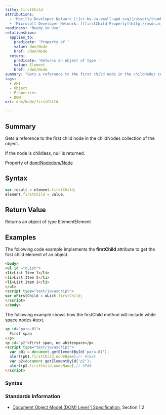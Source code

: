 ```yaml
---
title: firstChild
attributions:
  - 'Mozilla Developer Network [![cc-by-sa-small-wpd.svg](/assets/thumb/8/8c/cc-by-sa-small-wpd.svg/120px-cc-by-sa-small-wpd.svg.png)](http://creativecommons.org/licenses/by-sa/3.0/us/): [[Node.firstChild](https://developer.mozilla.org/en-US/docs/Web/API/Node.firstChild) Article]'
  - 'Microsoft Developer Network: [[firstChild Property](http://msdn.microsoft.com/en-us/library/ie/ms533755(v=vs.85).aspx) Article]'
readiness: 'Ready to Use'
relationships:
  applies_to:
    predicate: 'Property of '
    value: dom/Node
    href: /dom/Node
  return:
    predicate: 'Returns an object of type '
    value: Element
    href: /dom/Node
summary: "Gets a reference to the first child node in the childNodes collection of the object.\n"
tags:
  - API
  - Object
  - Properties
  - DOM
uri: dom/Node/firstChild

---
```

## Summary

Gets a reference to the first child node in the childNodes collection of the object.

If the node is childless, null is returned.

Property of [dom/Node](/dom/Node)[dom/Node](/dom/Node)

## Syntax

``` js
var result = element.firstChild;
element.firstChild = value;
```

## Return Value

Returns an object of type ElementElement

## Examples

The following code example implements the **firstChild** attribute to get the first child element of an object.

``` html
<body>
<ul id ="oList">
<li>List Item 1</li>
<li>List Item 2</li>
<li>List Item 3</li>
</ul>
<script type="text/javascript">
var oFirstChild = oList.firstChild;
</script>
</body>
```

The following example shows how the firstChild method will include white space nodes \#text.

``` html
<p id="para-01">
  First span
</p>
<p id="p2">first span, no whitespace</p>
<script type="text/javascript">
  var p01 = document.getElementById('para-01');
  alert(p01.firstChild.nodeName);// #text
  var p2=document.getElementById('p2');
  alert(p2.firstChild.nodeName);// SPAN
</script>
```

### Syntax

### Standards information

-   [Document Object Model (DOM) Level 1 Specification](http://go.microsoft.com/fwlink/p/?linkid=161725), Section 1.2
